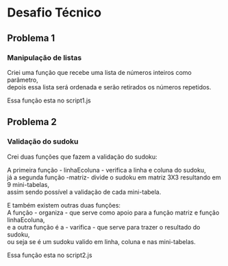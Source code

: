 # Desafio Técnico 

## Problema 1 <br>
### Manipulação de listas

<p> Criei uma função que recebe uma lista de números inteiros como parâmetro, </br>
depois essa lista será ordenada e serão retirados os números repetidos.</p>
<p> Essa função esta no script1.js </p>

## Problema 2 <br>
### Validação do sudoku 

<p> Crei duas funções que fazem a validação do sudoku: </p>
<p>A primeira função - linhaEcoluna - verifica a linha e coluna do sudoku, </br>
já a segunda função -matriz- divide o sudoku em matriz 3X3 resultando em 9 mini-tabelas,</br> 
assim sendo possível a validação de cada mini-tabela. </p>
<p> E também existem outras duas funções: </br>
  A função - organiza - que serve como apoio para a função matriz e função linhaEcoluna,</br>
  e a outra função é a - varifica - que serve para trazer o resultado do sudoku, </br>
  ou seja se é um sudoku valido em linha, coluna e nas mini-tabelas. </p>
  
<p> Essa função esta no script2.js </p>
